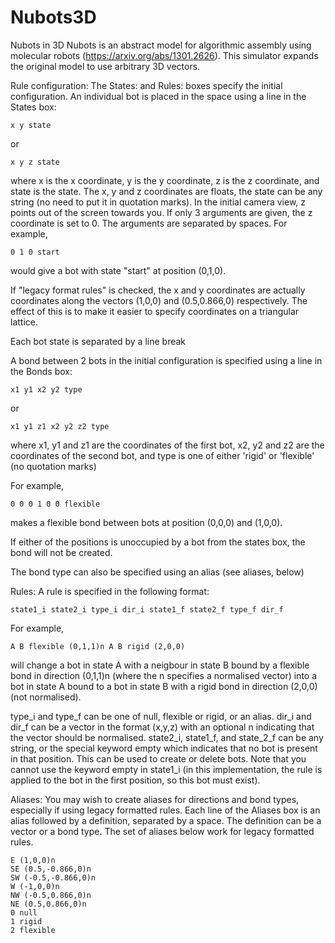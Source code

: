 # Nubots3D
Nubots in 3D
Nubots is an abstract model for algorithmic assembly using molecular robots (https://arxiv.org/abs/1301.2626).
This simulator expands the original model to use arbitrary 3D vectors.

Rule configuration:
The States: and Rules: boxes specify the initial configuration.
An individual bot is placed in the space using a line in the States box:
```
x y state
```
or 
```
x y z state
```
where x is the x coordinate, y is the y coordinate, z is the z coordinate, and state is the state. The x, y and z coordinates are floats, the state can be any string (no need to put it in quotation marks).
In the initial camera view, z points out of the screen towards you.
If only 3 arguments are given, the z coordinate is set to 0.
The arguments are separated by spaces.
For example, 
```
0 1 0 start
```
would give a bot with state "start" at position (0,1,0).

If "legacy format rules" is checked, the x and y coordinates are actually coordinates along the vectors (1,0,0) and (0.5,0.866,0) respectively.
The effect of this is to make it easier to specify coordinates on a triangular lattice.

Each bot state is separated by a line break

A bond between 2 bots in the initial configuration is specified using a line in the Bonds box:
```
x1 y1 x2 y2 type
```
or
```
x1 y1 z1 x2 y2 z2 type
```
where x1, y1 and z1 are the coordinates of the first bot, x2, y2 and z2 are the coordinates of the second bot, and type is one of either 'rigid' or 'flexible' (no quotation marks)

For example,
```
0 0 0 1 0 0 flexible
```
makes a flexible bond between bots at position (0,0,0) and (1,0,0).

If either of the positions is unoccupied by a bot from the states box, the bond will not be created.

The bond type can also be specified using an alias (see aliases, below)


Rules:
A rule is specified in the following format:
```
state1_i state2_i type_i dir_i state1_f state2_f type_f dir_f
```

For example,
```
A B flexible (0,1,1)n A B rigid (2,0,0)
```
will change a bot in state A with a neigbour in state B bound by a flexible bond in direction (0,1,1)n (where the n specifies a normalised vector) into a bot in state A bound to a bot in state B with a rigid bond in direction (2,0,0) (not normalised).

type_i and type_f can be one of null, flexible or rigid, or an alias.
dir_i and dir_f can be a vector in the format (x,y,z) with an optional n indicating that the vector should be normalised.
state2_i, state1_f, and state_2_f can be any string, or the special keyword empty which indicates that no bot is present in that position. This can be used to create or delete bots.
Note that you cannot use the keyword empty in state1_i (in this implementation, the rule is applied to the bot in the first position, so this bot must exist).

Aliases:
You may wish to create aliases for directions and bond types, especially if using legacy formatted rules.
Each line of the Aliases box is an alias followed by a definition, separated by a space. The definition can be a vector or a bond type.
The set of aliases below work for legacy formatted rules.
```
E (1,0,0)n
SE (0.5,-0.866,0)n
SW (-0.5,-0.866,0)n
W (-1,0,0)n
NW (-0.5,0.866,0)n
NE (0.5,0.866,0)n
0 null
1 rigid
2 flexible
```
